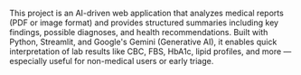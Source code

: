 This project is an AI-driven web application that analyzes medical reports (PDF or image format) and provides structured summaries including key findings, possible diagnoses, and health recommendations. Built with Python, Streamlit, and Google's Gemini (Generative AI), it enables quick interpretation of lab results like CBC, FBS, HbA1c, lipid profiles, and more — especially useful for non-medical users or early triage.

